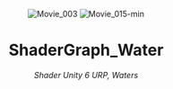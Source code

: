 <header>


![Movie_003](https://github.com/user-attachments/assets/e5e1e5b9-ece4-487c-b058-b9c0a67a66c1)
![Movie_015-min](https://github.com/user-attachments/assets/967018d8-45e4-4653-9164-3efbd15af1cd)

# ShaderGraph_Water

_Shader Unity 6 URP, Waters_


